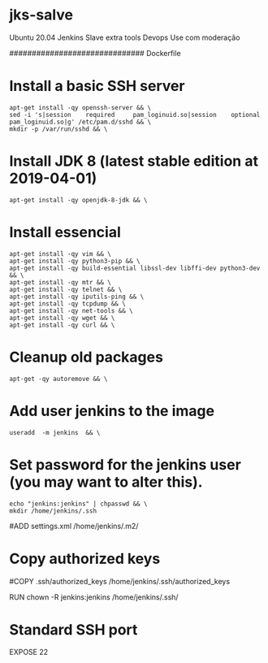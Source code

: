 # jks-salve
Ubuntu 20.04 Jenkins Slave extra tools Devops
Use com moderação


##############################
Dockerfile
# Install a basic SSH server
    apt-get install -qy openssh-server && \
    sed -i 's|session    required     pam_loginuid.so|session    optional     pam_loginuid.so|g' /etc/pam.d/sshd && \
    mkdir -p /var/run/sshd && \
# Install JDK 8 (latest stable edition at 2019-04-01)
    apt-get install -qy openjdk-8-jdk && \
# Install essencial
    apt-get install -qy vim && \
    apt-get install -qy python3-pip && \
    apt-get install -qy build-essential libssl-dev libffi-dev python3-dev && \
    apt-get install -qy mtr && \
    apt-get install -qy telnet && \
    apt-get install -qy iputils-ping && \
    apt-get install -qy tcpdump && \
    apt-get install -qy net-tools && \
    apt-get install -qy wget && \
    apt-get install -qy curl && \
# Cleanup old packages
    apt-get -qy autoremove && \
# Add user jenkins to the image
    useradd  -m jenkins  && \
# Set password for the jenkins user (you may want to alter this).
    echo "jenkins:jenkins" | chpasswd && \
    mkdir /home/jenkins/.ssh

#ADD settings.xml /home/jenkins/.m2/
# Copy authorized keys
#COPY .ssh/authorized_keys /home/jenkins/.ssh/authorized_keys

RUN  chown -R jenkins:jenkins /home/jenkins/.ssh/

# Standard SSH port
EXPOSE 22
